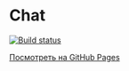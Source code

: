# Chat

[![Build status](https://ci.appveyor.com/api/projects/status/l7wu706s9srvcf6x?svg=true)](https://ci.appveyor.com/project/JobGoog/chat-test-2-0)


[Посмотреть на GitHub Pages](https://jobgoog.github.io/chat-test-2.0/)

